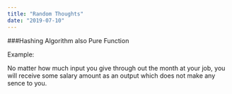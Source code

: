 ```yaml
---
title: "Random Thoughts"
date: "2019-07-10"
---
```


###Hashing Algorithm also Pure Function

Example:

No matter how much input you give through out the month at your job, you will receive some salary amount as an output which does not make any sence to you.



